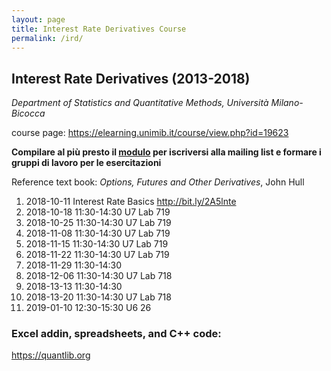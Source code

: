 ```yaml
---
layout: page
title: Interest Rate Derivatives Course
permalink: /ird/
---
```


## Interest Rate Derivatives (2013-2018)

_Department of Statistics and Quantitative Methods, Università Milano-Bicocca_

course page: <https://elearning.unimib.it/course/view.php?id=19623>

**Compilare al più presto il [modulo](https://docs.google.com/forms/d/1KAcSd4Vh9mLL-Ub9WKtw5f77t2Eg-aHtRpeNBvSgKKg) per iscriversi alla mailing list e formare i gruppi di lavoro per le esercitazioni**

Reference text book: _Options, Futures and Other Derivatives_, John Hull

1. 2018-10-11 Interest Rate Basics <http://bit.ly/2A5lnte>
2. 2018-10-18 11:30-14:30 U7 Lab 719
3. 2018-10-25 11:30-14:30 U7 Lab 719
4. 2018-11-08 11:30-14:30 U7 Lab 719
5. 2018-11-15 11:30-14:30 U7 Lab 719
6. 2018-11-22 11:30-14:30 U7 Lab 719
7. 2018-11-29 11:30-14:30
8. 2018-12-06 11:30-14:30 U7 Lab 718
9. 2018-13-13 11:30-14:30
9. 2018-13-20 11:30-14:30 U7 Lab 718
10. 2019-01-10 12:30-15:30 U6 26

### Excel addin, spreadsheets, and C++ code:

<https://quantlib.org>
